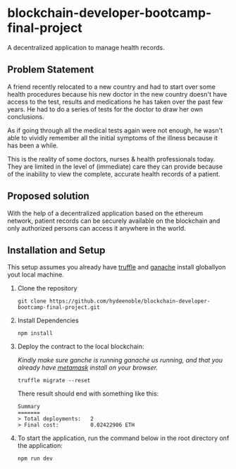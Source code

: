 # blockchain-developer-bootcamp-final-project

A decentralized application to manage health records.

## Problem Statement
A friend recently relocated to a new country and had to start over some health procedures because his new doctor in the new country doesn't have access to the test, results and medications he has taken over the past few years. He had to do a series of tests for the doctor to draw her own conclusions. 

As if going through all the medical tests again were not enough, he wasn't able to vividly remember all the initial symptoms of the illness because it has been a while. 

This is the reality of some doctors, nurses & health professionals today. They are limited in the level of (immediate) care they can provide because of the inability to view the  complete, accurate health records of a patient. 


## Proposed solution
With the help of a decentralized application based on the ethereum network, patient records can be securely available on the blockchain and only authorized persons can access it anywhere in the world.

## Installation and Setup
This setup assumes you already have [truffle](https://trufflesuite.com/docs/truffle/getting-started/installation) and [ganache](https://trufflesuite.com/ganache) install globallyon yout local machine.

1. Clone the repository

    ```
    git clone https://github.com/hydeenoble/blockchain-developer-bootcamp-final-project.git
    ```
2. Install Dependencies
    ```
    npm install
    ```

3. Deploy the contract to the local blockchain: 

    *Kindly make sure ganche is running ganache us running, and that you already have [metamask](https://metamask.io) install on your browser.*
    ```
    truffle migrate --reset
    ```

    There result should end with something like this: 

    ```
    Summary
    =======
    > Total deployments:   2
    > Final cost:          0.02422906 ETH
    ```

4. To start the application, run the command below in the root directory onf the application: 
    ```
    npm run dev
    ```